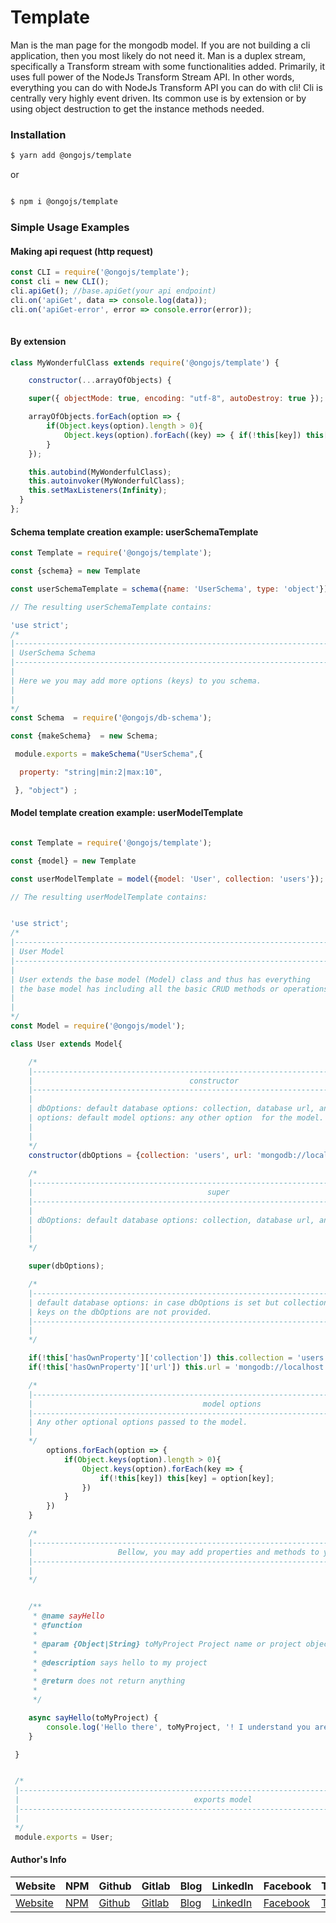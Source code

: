 # Template

Man is the man page for the mongodb model. If you are not building a cli application, then you most likely do not need it. Man is a duplex stream, specifically a Transform stream with some functionalities added. Primarily, it uses full power of the NodeJs Transform Stream API. In other words, everything you can do with NodeJs Transform API you can do with cli! Cli is centrally very highly event driven. Its common use is by extension or by using object destruction to get the instance methods needed.

### Installation

```bash
$ yarn add @ongojs/template

```
 or 

```bash

$ npm i @ongojs/template

```

### Simple Usage Examples


#### Making api request (http request)
```javascript
const CLI = require('@ongojs/template');
const cli = new CLI();
cli.apiGet(); //base.apiGet(your api endpoint)
cli.on('apiGet', data => console.log(data));
cli.on('apiGet-error', error => console.error(error));
 
```

#### By extension

```javascript
class MyWonderfulClass extends require('@ongojs/template') {

    constructor(...arrayOfObjects) {

    super({ objectMode: true, encoding: "utf-8", autoDestroy: true });

    arrayOfObjects.forEach(option => {
        if(Object.keys(option).length > 0){
            Object.keys(option).forEach((key) => { if(!this[key]) this[key] = option[key];})
        }
    });

    this.autobind(MyWonderfulClass);
    this.autoinvoker(MyWonderfulClass);
    this.setMaxListeners(Infinity);
  }
};

```

#### Schema template creation example: userSchemaTemplate

```javascript
const Template = require('@ongojs/template');

const {schema} = new Template

const userSchemaTemplate = schema({name: 'UserSchema', type: 'object'});

// The resulting userSchemaTemplate contains: 

'use strict';
/*
|--------------------------------------------------------------------------
| UserSchema Schema
|--------------------------------------------------------------------------
|
| Here we you may add more options (keys) to you schema.
|
|
*/
const Schema  = require('@ongojs/db-schema');

const {makeSchema}  = new Schema;

 module.exports = makeSchema("UserSchema",{

  property: "string|min:2|max:10",

 }, "object") ;

```
#### Model template creation example: userModelTemplate 
```javascript

const Template = require('@ongojs/template');

const {model} = new Template

const userModelTemplate = model({model: 'User', collection: 'users'});

// The resulting userModelTemplate contains: 


'use strict';
/*
|--------------------------------------------------------------------------------
| User Model
|--------------------------------------------------------------------------------
|
| User extends the base model (Model) class and thus has everything
| the base model has including all the basic CRUD methods or operations.
|
|
*/
const Model = require('@ongojs/model');

class User extends Model{

    /*
    |----------------------------------------------------------------------------------
    |                                   constructor
    |----------------------------------------------------------------------------------
    |
    | dbOptions: default database options: collection, database url, and database name.
    | options: default model options: any other option  for the model.
    |
    |
    */
    constructor(dbOptions = {collection: 'users', url: 'mongodb://localhost:27017', db: 'app'},...options){
   
    /*
    |-------------------------------------------------------------------------------------
    |                                       super
    |-------------------------------------------------------------------------------------
    |
    | dbOptions: default database options: collection, database url, and database name.
    |
    |
    */

    super(dbOptions);

    /*
    |--------------------------------------------------------------------------------------
    | default database options: in case dbOptions is set but collection and url 
    | keys on the dbOptions are not provided.
    |--------------------------------------------------------------------------------------
    |
    */

    if(!this['hasOwnProperty']['collection']) this.collection = 'users';
    if(!this['hasOwnProperty']['url']) this.url = 'mongodb://localhost:27017';

    /*
    |---------------------------------------------------------------------------------------
    |                                      model options
    |---------------------------------------------------------------------------------------
    | Any other optional options passed to the model.
    |
    */
        options.forEach(option => {
            if(Object.keys(option).length > 0){
                Object.keys(option).forEach(key => {
                    if(!this[key]) this[key] = option[key];
                })
            }
        })
    }

    /*
    |---------------------------------------------------------------------------------------
    |                   Bellow, you may add properties and methods to your model. 
    |---------------------------------------------------------------------------------------
    |
    */


    /**
     * @name sayHello
     * @function
     *
     * @param {Object|String} toMyProject Project name or project object.
     *
     * @description says hello to my project
     *
     * @return does not return anything
     *
     */

    async sayHello(toMyProject) {
        console.log('Hello there', toMyProject, '! I understand you are the new wonderful chick in the neighborhood!');
    }

 }


 /*
 |-----------------------------------------------------------------------------------------------
 |                                       exports model 
 |-----------------------------------------------------------------------------------------------
 |
 */
 module.exports = User;

```

#### Author's Info
Website|NPM|Github|Gitlab|Blog|LinkedIn|Facebook|Twitter|Instagram|
--- | --- | --- | --- | --- | --- | --- |--- |--- |
[Website](https://www.ericsonsweah.com/dashboard)|[NPM](https://www.npmjs.com/org/ongojs)|[Github](https://github.com/ericsonweah)|[Gitlab](https://gitlab.com/ericsonweah)|[Blog](https://www.ericonsweah.dev)|[LinkedIn](https://www.linkedin.com/in/ericson-weah-b03600210)|[Facebook](https://www.facebook.com/Eric.S.Weah)|[Twitter](https://twitter.com/EricsonWeah1)|[Instagram](https://www.instagram.com/ericsonweah/)|

